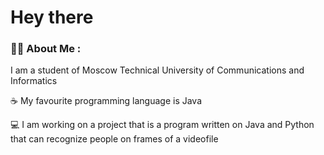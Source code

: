 <h1>
  Hey there
</h1>

### :man_technologist: About Me :

I am a student of Moscow Technical University of Communications and Informatics

:coffee: My favourite programming language is Java

:computer: I am working on a project that is a program written on Java and Python that can recognize people on frames of a videofile 
<!--
**denixx-dev/denixx-dev** is a ✨ _special_ ✨ repository because its `README.md` (this file) appears on your GitHub profile.

Here are some ideas to get you started:

- 🔭 I’m currently working on ...
- 🌱 I’m currently learning ...
- 👯 I’m looking to collaborate on ...
- 🤔 I’m looking for help with ...
- 💬 Ask me about ...
- 📫 How to reach me: ...
- 😄 Pronouns: ...
- ⚡ Fun fact: ...
-->
